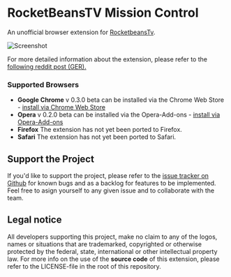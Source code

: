 # RocketBeansTV Mission Control
An unofficial browser extension for [RocketbeansTv](http://rocketbeans.tv).

![Screenshot](http://s22.postimg.org/l2646xeyp/github_banner.png) 

For more detailed information about the extension, please refer to the [following reddit post (GER).](https://www.reddit.com/r/rocketbeans/comments/2z4ze8/rocketbeanstv_mission_control_chrome_extension/)

### Supported Browsers

* **Google Chrome** v 0.3.0 beta can be installed via the Chrome Web Store - [install via Chrome Web Store](https://chrome.google.com/webstore/detail/rocketbeanstv-mission-con/dcfomalfggghgohbinjpgibmbjpelndf/reviews)
* **Opera** v 0.2.0 beta can be installed via the Opera-Add-ons - [install via Opera-Add-ons](https://addons.opera.com/de/extensions/details/rocketbeanstv-mission-control/?display=de)
* **Firefox** The extension has not yet been ported to Firefox. 
* **Safari** The extension has not yet been ported to Safari.

## Support the Project

If you'd like to support the project, please refer to the [issue tracker on Github](https://github.com/Cpt-T-Krik/rbtv_mission_control/issues) for known bugs and as a backlog for features to be implemented. Feel free to asign yourself to any given issue and to collaborate with the team. 


## Legal notice
All developers supporting this project, make no claim to any of the logos, names or situations that are trademarked, copyrighted or otherwise protected by the federal, state, international or other intellectual property law.
For more info on the use of the **source code** of this extension, please refer to the LICENSE-file in the root of this repository.
